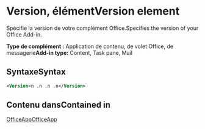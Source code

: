# <a name="version-element"></a><span data-ttu-id="64ee5-101">Version, élément</span><span class="sxs-lookup"><span data-stu-id="64ee5-101">Version element</span></span>

<span data-ttu-id="64ee5-102">Spécifie la version de votre complément Office.</span><span class="sxs-lookup"><span data-stu-id="64ee5-102">Specifies the version of your Office Add-in.</span></span>

<span data-ttu-id="64ee5-103">**Type de complément :** Application de contenu, de volet Office, de messagerie</span><span class="sxs-lookup"><span data-stu-id="64ee5-103">**Add-in type:** Content, Task pane, Mail</span></span>

## <a name="syntax"></a><span data-ttu-id="64ee5-104">Syntaxe</span><span class="sxs-lookup"><span data-stu-id="64ee5-104">Syntax</span></span>

```XML
<Version>n .n .n .n</Version>
```

## <a name="contained-in"></a><span data-ttu-id="64ee5-105">Contenu dans</span><span class="sxs-lookup"><span data-stu-id="64ee5-105">Contained in</span></span>

[<span data-ttu-id="64ee5-106">OfficeApp</span><span class="sxs-lookup"><span data-stu-id="64ee5-106">OfficeApp</span></span>](officeapp.md)

